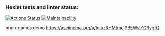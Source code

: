 ### Hexlet tests and linter status:

[![Actions Status](https://github.com/DaniilTsyplakov/js-starter-project-44/workflows/hexlet-check/badge.svg)](https://github.com/DaniilTsyplakov/js-starter-project-44/actions)
[![Maintainability](https://api.codeclimate.com/v1/badges/9f5cc23f72c608b8bd19/maintainability)](https://codeclimate.com/github/DaniilTsyplakov/js-starter-project-44/maintainability)

brain-games demo https://asciinema.org/a/lqiuzRHMtmejPBEWslYQ9ygfQ
